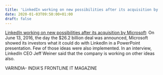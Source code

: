 ```yaml
---
title: 'LinkedIn working on new possibilities after its acquisition by Microsoft'
date: 2020-01-03T09:50:00+01:00
draft: false
---
```


[LinkedIn working on new possibilities after its acquisition by Microsoft](https://varindia.com/news/linkedin-working-on-new-possibilities-after-its-acquisition-by-microsoft#.Xg8AMDMMQeo.blogger): On June 13, 2016, the day the $26.2 billion deal was announced, Microsoft showed its investors what it could do with LinkedIn in a PowerPoint presentation. Few of those ideas were also implemented. In an interview, LinkedIn CEO Jeff Weiner said that the company is working on other ideas also.  
  
VARINDIA- INDIA'S FRONTLINE IT MAGAZINE